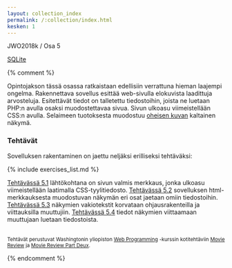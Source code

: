 ```yaml
---
layout: collection_index
permalink: /:collection/index.html
kesken: 1
---
```


JWO2018k / Osa 5

[SQLite](https://www.sqlite.org)


{% comment %}

Opintojakson tässä osassa ratkaistaan edellisiin verrattuna hieman laajempi ongelma.  Rakennettava sovellus esittää web-sivulla elokuvista laadittuja arvosteluja. Esitettävät tiedot on talletettu tiedostoihin, joista ne luetaan PHP:n avulla osaksi muodostettavaa sivua. Sivun ulkoasu viimeistellään CSS:n avulla. Selaimeen tuotoksesta muodostuu [oheisen kuvan][vaihe4a2] kaltainen näkymä.

[vaihe4a2]: https://moodle2.tut.fi/mod/resource/view.php?id=318754

### Tehtävät

Sovelluksen rakentaminen on jaettu neljäksi erilliseksi tehtäväksi:

{% include exercises_list.md %}

[Tehtävässä 5.1](tehtava51) lähtökohtana on sivun valmis merkkaus, jonka ulkoasu viimeistellään laatimalla CSS-tyylitiedosto. [Tehtävässä 5.2](tehtava52) sovelluksen html-merkkauksesta muodostuvan näkymän eri osat jaetaan omiin tiedostoihin. [Tehtävässä 5.3](tehtava53) näkymien vakiotekstit korvataan ohjausrakenteilla ja viittauksilla muuttujiin. [Tehtävässä 5.4](tehtava54) tiedot näkymien viittaamaan muuttujaan luetaan tiedostoista.


<br/><small>Tehtävät perustuvat Washingtonin yliopiston [Web Programming][cse154] -kurssin kotitehtäviin [Movie Review][hw2] ja [Movie Review Part Deux][hw3].</small>


[cse154]:https://courses.cs.washington.edu/courses/cse154/
[hw2]:https://moodle2.tut.fi/mod/resource/view.php?id=318850
[hw3]:https://moodle2.tut.fi/mod/resource/view.php?id=318851

{% endcomment %}
